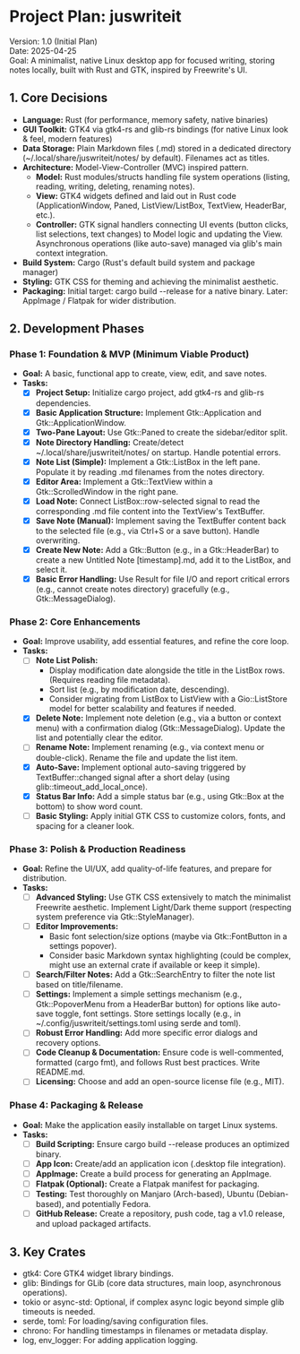 # **Project Plan: juswriteit**

Version: 1.0 (Initial Plan)  
Date: 2025-04-25  
Goal: A minimalist, native Linux desktop app for focused writing, storing notes locally, built with Rust and GTK, inspired by Freewrite's UI.

## **1\. Core Decisions**

* **Language:** Rust (for performance, memory safety, native binaries)  
* **GUI Toolkit:** GTK4 via gtk4-rs and glib-rs bindings (for native Linux look & feel, modern features)  
* **Data Storage:** Plain Markdown files (.md) stored in a dedicated directory (\~/.local/share/juswriteit/notes/ by default). Filenames act as titles.  
* **Architecture:** Model-View-Controller (MVC) inspired pattern.  
  * **Model:** Rust modules/structs handling file system operations (listing, reading, writing, deleting, renaming notes).  
  * **View:** GTK4 widgets defined and laid out in Rust code (ApplicationWindow, Paned, ListView/ListBox, TextView, HeaderBar, etc.).  
  * **Controller:** GTK signal handlers connecting UI events (button clicks, list selections, text changes) to Model logic and updating the View. Asynchronous operations (like auto-save) managed via glib's main context integration.  
* **Build System:** Cargo (Rust's default build system and package manager)  
* **Styling:** GTK CSS for theming and achieving the minimalist aesthetic.  
* **Packaging:** Initial target: cargo build \--release for a native binary. Later: AppImage / Flatpak for wider distribution.

## **2\. Development Phases**

### **Phase 1: Foundation & MVP (Minimum Viable Product)**

* **Goal:** A basic, functional app to create, view, edit, and save notes.
* **Tasks:**
  - [x] **Project Setup:** Initialize cargo project, add gtk4-rs and glib-rs dependencies.
  - [x] **Basic Application Structure:** Implement Gtk::Application and Gtk::ApplicationWindow.
  - [x] **Two-Pane Layout:** Use Gtk::Paned to create the sidebar/editor split.
  - [x] **Note Directory Handling:** Create/detect \~/.local/share/juswriteit/notes/ on startup. Handle potential errors.
  - [x] **Note List (Simple):** Implement a Gtk::ListBox in the left pane. Populate it by reading .md filenames from the notes directory.
  - [x] **Editor Area:** Implement a Gtk::TextView within a Gtk::ScrolledWindow in the right pane.
  - [x] **Load Note:** Connect ListBox::row-selected signal to read the corresponding .md file content into the TextView's TextBuffer.
  - [x] **Save Note (Manual):** Implement saving the TextBuffer content back to the selected file (e.g., via Ctrl+S or a save button). Handle overwriting.
  - [x] **Create New Note:** Add a Gtk::Button (e.g., in a Gtk::HeaderBar) to create a new Untitled Note \[timestamp\].md, add it to the ListBox, and select it.
  - [x] **Basic Error Handling:** Use Result for file I/O and report critical errors (e.g., cannot create notes directory) gracefully (e.g., Gtk::MessageDialog).

### **Phase 2: Core Enhancements**

* **Goal:** Improve usability, add essential features, and refine the core loop.
* **Tasks:**
  - [ ] **Note List Polish:**
     * Display modification date alongside the title in the ListBox rows. (Requires reading file metadata).
     * Sort list (e.g., by modification date, descending).
     * Consider migrating from ListBox to ListView with a Gio::ListStore model for better scalability and features if needed.
  - [x] **Delete Note:** Implement note deletion (e.g., via a button or context menu) with a confirmation dialog (Gtk::MessageDialog). Update the list and potentially clear the editor.
  - [ ] **Rename Note:** Implement renaming (e.g., via context menu or double-click). Rename the file and update the list item.
  - [x] **Auto-Save:** Implement optional auto-saving triggered by TextBuffer::changed signal after a short delay (using glib::timeout\_add\_local\_once).
  - [x] **Status Bar Info:** Add a simple status bar (e.g., using Gtk::Box at the bottom) to show word count.
  - [ ] **Basic Styling:** Apply initial GTK CSS to customize colors, fonts, and spacing for a cleaner look.

### **Phase 3: Polish & Production Readiness**

* **Goal:** Refine the UI/UX, add quality-of-life features, and prepare for distribution.
* **Tasks:**
  - [ ] **Advanced Styling:** Use GTK CSS extensively to match the minimalist Freewrite aesthetic. Implement Light/Dark theme support (respecting system preference via Gtk::StyleManager).
  - [ ] **Editor Improvements:**
     * Basic font selection/size options (maybe via Gtk::FontButton in a settings popover).
     * Consider basic Markdown syntax highlighting (could be complex, might use an external crate if available or keep it simple).
  - [ ] **Search/Filter Notes:** Add a Gtk::SearchEntry to filter the note list based on title/filename.
  - [ ] **Settings:** Implement a simple settings mechanism (e.g., Gtk::PopoverMenu from a HeaderBar button) for options like auto-save toggle, font settings. Store settings locally (e.g., in \~/.config/juswriteit/settings.toml using serde and toml).
  - [ ] **Robust Error Handling:** Add more specific error dialogs and recovery options.
  - [ ] **Code Cleanup & Documentation:** Ensure code is well-commented, formatted (cargo fmt), and follows Rust best practices. Write README.md.
  - [ ] **Licensing:** Choose and add an open-source license file (e.g., MIT).

### **Phase 4: Packaging & Release**

* **Goal:** Make the application easily installable on target Linux systems.
* **Tasks:**
  - [ ] **Build Scripting:** Ensure cargo build \--release produces an optimized binary.
  - [ ] **App Icon:** Create/add an application icon (.desktop file integration).
  - [ ] **AppImage:** Create a build process for generating an AppImage.
  - [ ] **Flatpak (Optional):** Create a Flatpak manifest for packaging.
  - [ ] **Testing:** Test thoroughly on Manjaro (Arch-based), Ubuntu (Debian-based), and potentially Fedora.
  - [ ] **GitHub Release:** Create a repository, push code, tag a v1.0 release, and upload packaged artifacts.

## **3\. Key Crates**

* gtk4: Core GTK4 widget library bindings.  
* glib: Bindings for GLib (core data structures, main loop, asynchronous operations).  
* tokio or async-std: Optional, if complex async logic beyond simple glib timeouts is needed.  
* serde, toml: For loading/saving configuration files.  
* chrono: For handling timestamps in filenames or metadata display.  
* log, env\_logger: For adding application logging.